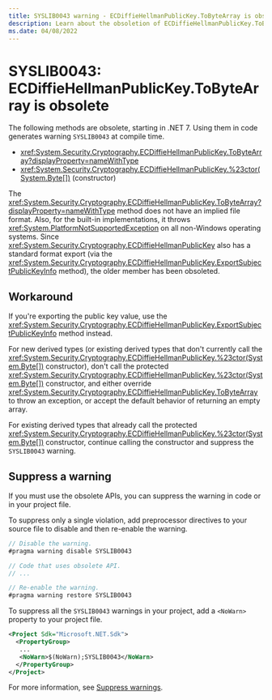 ```yaml
---
title: SYSLIB0043 warning - ECDiffieHellmanPublicKey.ToByteArray is obsolete
description: Learn about the obsoletion of ECDiffieHellmanPublicKey.ToByteArray() and the associated constructor that generates compile-time warning SYSLIB0042.
ms.date: 04/08/2022
---
```

# SYSLIB0043: ECDiffieHellmanPublicKey.ToByteArray is obsolete

The following methods are obsolete, starting in .NET 7. Using them in code generates warning `SYSLIB0043` at compile time.

- <xref:System.Security.Cryptography.ECDiffieHellmanPublicKey.ToByteArray?displayProperty=nameWithType>
- <xref:System.Security.Cryptography.ECDiffieHellmanPublicKey.%23ctor(System.Byte[])> (constructor)

The <xref:System.Security.Cryptography.ECDiffieHellmanPublicKey.ToByteArray?displayProperty=nameWithType> method does not have an implied file format. Also, for the built-in implementations, it throws <xref:System.PlatformNotSupportedException> on all non-Windows operating systems. Since <xref:System.Security.Cryptography.ECDiffieHellmanPublicKey> also has a standard format export (via the <xref:System.Security.Cryptography.ECDiffieHellmanPublicKey.ExportSubjectPublicKeyInfo> method), the older member has been obsoleted.

## Workaround

If you're exporting the public key value, use the <xref:System.Security.Cryptography.ECDiffieHellmanPublicKey.ExportSubjectPublicKeyInfo> method instead.

For new derived types (or existing derived types that don't currently call the <xref:System.Security.Cryptography.ECDiffieHellmanPublicKey.%23ctor(System.Byte[])> constructor), don't call the protected <xref:System.Security.Cryptography.ECDiffieHellmanPublicKey.%23ctor(System.Byte[])> constructor, and either override <xref:System.Security.Cryptography.ECDiffieHellmanPublicKey.ToByteArray> to throw an exception, or accept the default behavior of returning an empty array.

For existing derived types that already call the protected <xref:System.Security.Cryptography.ECDiffieHellmanPublicKey.%23ctor(System.Byte[])> constructor, continue calling the constructor and suppress the `SYSLIB0043` warning.

## Suppress a warning

If you must use the obsolete APIs, you can suppress the warning in code or in your project file.

To suppress only a single violation, add preprocessor directives to your source file to disable and then re-enable the warning.

```csharp
// Disable the warning.
#pragma warning disable SYSLIB0043

// Code that uses obsolete API.
// ...

// Re-enable the warning.
#pragma warning restore SYSLIB0043
```

To suppress all the `SYSLIB0043` warnings in your project, add a `<NoWarn>` property to your project file.

```xml
<Project Sdk="Microsoft.NET.Sdk">
  <PropertyGroup>
   ...
   <NoWarn>$(NoWarn);SYSLIB0043</NoWarn>
  </PropertyGroup>
</Project>
```

For more information, see [Suppress warnings](obsoletions-overview.md#suppress-warnings).
